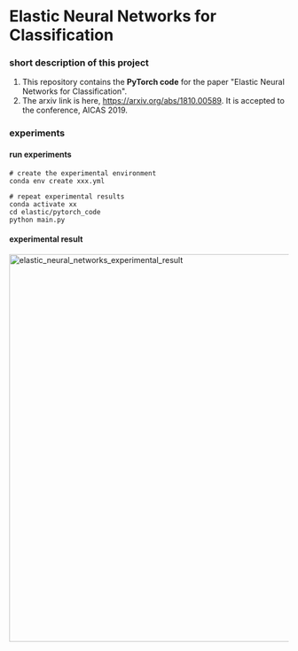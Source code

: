 # Elastic Neural Networks for Classification

### short description of this project

1. This repository contains the **PyTorch code** for the paper "Elastic Neural Networks for Classification".
2. The arxiv link is here, https://arxiv.org/abs/1810.00589. It is accepted to the conference, AICAS 2019.


### experiments

#### run experiments
```
# create the experimental environment
conda env create xxx.yml

# repeat experimental results
conda activate xx
cd elastic/pytorch_code
python main.py
```

#### experimental result

<img src="https://raw.githubusercontent.com/yipersevere/Elastic-Neural-Networks-for-Classification_PyTorch/edit/master/elastic_neural_networks_experimental_result.png" alt="elastic_neural_networks_experimental_result" width="700"/>

